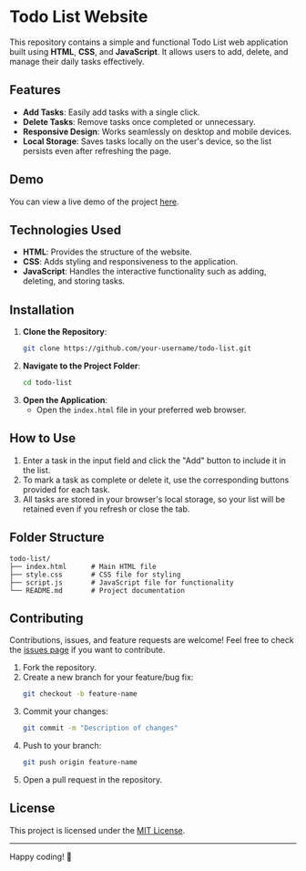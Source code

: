 # Todo List Website

This repository contains a simple and functional Todo List web application built using **HTML**, **CSS**, and **JavaScript**. It allows users to add, delete, and manage their daily tasks effectively.

## Features

- **Add Tasks**: Easily add tasks with a single click.
- **Delete Tasks**: Remove tasks once completed or unnecessary.
- **Responsive Design**: Works seamlessly on desktop and mobile devices.
- **Local Storage**: Saves tasks locally on the user's device, so the list persists even after refreshing the page.

## Demo

You can view a live demo of the project [here](#).

## Technologies Used

- **HTML**: Provides the structure of the website.
- **CSS**: Adds styling and responsiveness to the application.
- **JavaScript**: Handles the interactive functionality such as adding, deleting, and storing tasks.

## Installation

1. **Clone the Repository**:
   ```bash
   git clone https://github.com/your-username/todo-list.git
   ```
2. **Navigate to the Project Folder**:
   ```bash
   cd todo-list
   ```
3. **Open the Application**:
   - Open the `index.html` file in your preferred web browser.

## How to Use

1. Enter a task in the input field and click the "Add" button to include it in the list.
2. To mark a task as complete or delete it, use the corresponding buttons provided for each task.
3. All tasks are stored in your browser's local storage, so your list will be retained even if you refresh or close the tab.

## Folder Structure

```
todo-list/
├── index.html      # Main HTML file
├── style.css       # CSS file for styling
├── script.js       # JavaScript file for functionality
└── README.md       # Project documentation
```

## Contributing

Contributions, issues, and feature requests are welcome! Feel free to check the [issues page](https://github.com/your-username/todo-list/issues) if you want to contribute.

1. Fork the repository.
2. Create a new branch for your feature/bug fix:
   ```bash
   git checkout -b feature-name
   ```
3. Commit your changes:
   ```bash
   git commit -m "Description of changes"
   ```
4. Push to your branch:
   ```bash
   git push origin feature-name
   ```
5. Open a pull request in the repository.

## License

This project is licensed under the [MIT License](LICENSE).

---

Happy coding! 🎉
